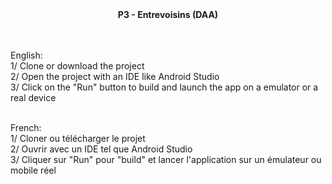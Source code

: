 <center><b>P3 - Entrevoisins (DAA)</b> </center><br><br>

English: <br>
1/ Clone or download the project<br>
2/ Open the project with an IDE like Android Studio<br>
3/ Click on the "Run" button to build and launch the app on a emulator or a real device<br><br>

French:<br>
1/ Cloner ou télécharger le projet<br>
2/ Ouvrir avec un IDE tel que Android Studio<br>
3/ Cliquer sur "Run" pour "build" et lancer l'application sur un émulateur ou mobile réel
